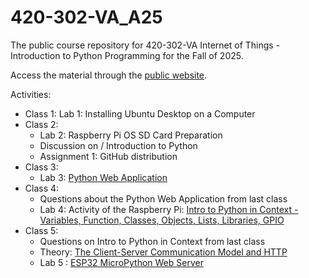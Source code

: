 # 420-302-VA_A25
The public course repository for 420-302-VA Internet of Things - Introduction to Python Programming for the Fall of 2025.

Access the material through the [public website](https://paquettm.github.io/420-302-VA_A25).

Activities:
- Class 1: Lab 1: Installing Ubuntu Desktop on a Computer
- Class 2:
    - Lab 2: Raspberry Pi OS SD Card Preparation
    - Discussion on / Introduction to Python
    - Assignment 1: GitHub distribution
- Class 3:
    - Lab 3: [Python Web Application](https://github.com/paquettm/todo-python-flask-app)
- Class 4:
    - Questions about the Python Web Application from last class
    - Lab 4: Activity of the Raspberry Pi: [Intro to Python in Context - Variables, Function, Classes, Objects, Lists, Libraries, GPIO](https://github.com/paquettm/Python_GPIO_Binary_Counter)
- Class 5:
    - Questions on Intro to Python in Context from last class
    - Theory: [The Client-Server Communication Model and HTTP](THEORY/Client-Server_and_HTTP.md)
    - Lab 5 : [ESP32 MicroPython Web Server](LAB5_ESP32_MicroPython_Web_Server.md)